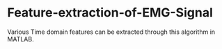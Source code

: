 # Feature-extraction-of-EMG-Signal
Various Time domain features can be extracted through this algorithm in MATLAB.
